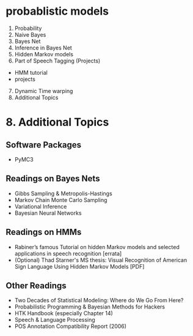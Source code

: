 # probablistic models
1. Probability
2. Naive Bayes
3. Bayes Net
4. Inference in Bayes Net
5. Hidden Markov models
6. Part of Speech Tagging (Projects)
- HMM tutorial
- projects
7. Dynamic Time warping
8. Additional Topics

# 8. Additional Topics
## Software Packages
- PyMC3

## Readings on Bayes Nets
- Gibbs Sampling & Metropolis-Hastings
- Markov Chain Monte Carlo Sampling
- Variational Inference
- Bayesian Neural Networks


## Readings on HMMs
- Rabiner’s famous Tutorial on hidden Markov models and selected applications in speech recognition [errata]
- (Optional) Thad Starner's MS thesis: Visual Recognition of American Sign Language Using Hidden Markov Models [PDF]

## Other Readings
- Two Decades of Statistical Modeling: Where do We Go From Here?
- Probabilistic Programming & Bayesian Methods for Hackers
- HTK Handbook (especially Chapter 14)
- Speech & Language Processing
- POS Annotation Compatibility Report (2006)
